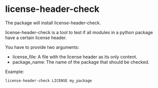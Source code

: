 # license-header-check

The package will install license-header-check.

license-header-check is a tool to test if all modules in a python package have a certain license header.

You have to provide two arguments:

* license_file: A file with the license header as its only content.
* package_name: The name of the package that should be checked.

Example:

```bash
license-header-check LICENSE my_package
```
